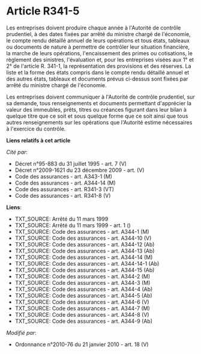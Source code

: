 # Article R341-5

Les entreprises doivent produire chaque année à l'Autorité de contrôle prudentiel, à des dates fixées par arrêté du ministre
chargé de l'économie, le compte rendu détaillé annuel de leurs opérations et tous états, tableaux ou documents de nature à
permettre de contrôler leur situation financière, la marche de leurs opérations, l'encaissement des primes ou cotisations, le
règlement des sinistres, l'évaluation et, pour les entreprises visées aux 1° et 2° de l'article R. 341-1, la représentation
des provisions et des réserves. La liste et la forme des états compris dans le compte rendu détaillé annuel et des autres
états, tableaux et documents prévus ci-dessus sont fixées par arrêté du ministre chargé de l'économie.

Les entreprises doivent communiquer à l'Autorité de contrôle prudentiel, sur sa demande, tous renseignements et documents
permettant d'apprécier la valeur des immeubles, prêts, titres ou créances figurant dans leur bilan à quelque titre que ce
soit et sous quelque forme que ce soit ainsi que tous autres renseignements sur les opérations que l'Autorité estime
nécessaires à l'exercice du contrôle.

**Liens relatifs à cet article**

_Cité par_:

  - Décret n°95-883 du 31 juillet 1995 - art. 7 (V)
  - Décret n°2009-1621 du 23 décembre 2009 - art. (V)
  - Code des assurances - art. A343-1 (M)
  - Code des assurances - art. A344-14 (M)
  - Code des assurances - art. R341-3 (VT)
  - Code des assurances - art. R341-8 (V)

**Liens**:

  - TXT_SOURCE: Arrêté du 11 mars 1999
  - TXT_SOURCE: Arrêté du 11 mars 1999 - art. 1 ()
  - TXT_SOURCE: Code des assurances - art. A344-1 (M)
  - TXT_SOURCE: Code des assurances - art. A344-10 (V)
  - TXT_SOURCE: Code des assurances - art. A344-12 (Ab)
  - TXT_SOURCE: Code des assurances - art. A344-13 (Ab)
  - TXT_SOURCE: Code des assurances - art. A344-14 (M)
  - TXT_SOURCE: Code des assurances - art. A344-14-1 (Ab)
  - TXT_SOURCE: Code des assurances - art. A344-15 (Ab)
  - TXT_SOURCE: Code des assurances - art. A344-2 (M)
  - TXT_SOURCE: Code des assurances - art. A344-3 (M)
  - TXT_SOURCE: Code des assurances - art. A344-4 (Ab)
  - TXT_SOURCE: Code des assurances - art. A344-5 (Ab)
  - TXT_SOURCE: Code des assurances - art. A344-6 (V)
  - TXT_SOURCE: Code des assurances - art. A344-7 (M)
  - TXT_SOURCE: Code des assurances - art. A344-8 (V)
  - TXT_SOURCE: Code des assurances - art. A344-9 (Ab)

_Modifié par_:

  - Ordonnance n°2010-76 du 21 janvier 2010 - art. 18 (V)
